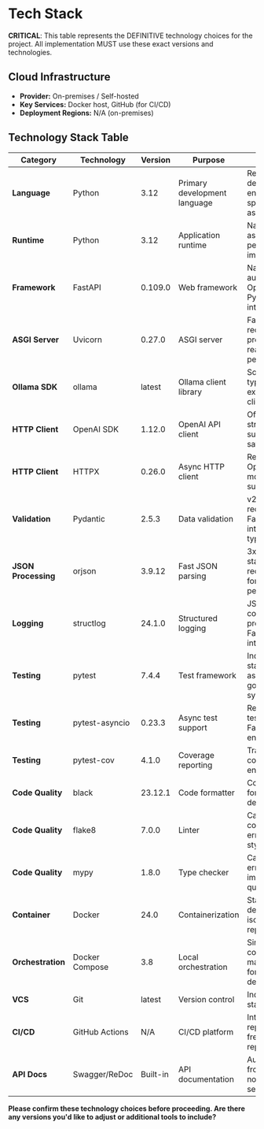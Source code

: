 # Tech Stack

**CRITICAL**: This table represents the DEFINITIVE technology choices for the project. All implementation MUST use these exact versions and technologies.

## Cloud Infrastructure

- **Provider:** On-premises / Self-hosted
- **Key Services:** Docker host, GitHub (for CI/CD)
- **Deployment Regions:** N/A (on-premises)

## Technology Stack Table

| Category | Technology | Version | Purpose | Rationale |
|----------|------------|---------|---------|-----------|
| **Language** | Python | 3.12 | Primary development language | Required by dev environment spec, modern async support |
| **Runtime** | Python | 3.12 | Application runtime | Native async/await, performance improvements |
| **Framework** | FastAPI | 0.109.0 | Web framework | Native async, automatic OpenAPI docs, Pydantic integration |
| **ASGI Server** | Uvicorn | 0.27.0 | ASGI server | FastAPI recommended, production-ready, good performance |
| **Ollama SDK** | ollama | latest | Ollama client library | Source for type extraction, test client |
| **HTTP Client** | OpenAI SDK | 1.12.0 | OpenAI API client | Official SDK, streaming support, type safety |
| **HTTP Client** | HTTPX | 0.26.0 | Async HTTP client | Required by OpenAI SDK, modern async support |
| **Validation** | Pydantic | 2.5.3 | Data validation | v2 features required, FastAPI integration, type safety |
| **JSON Processing** | orjson | 3.9.12 | Fast JSON parsing | 3x faster than standard json, recommended for performance |
| **Logging** | structlog | 24.1.0 | Structured logging | JSON output, context preservation, FastAPI integration |
| **Testing** | pytest | 7.4.4 | Test framework | Industry standard, async support, good fixture system |
| **Testing** | pytest-asyncio | 0.23.3 | Async test support | Required for testing async FastAPI endpoints |
| **Testing** | pytest-cov | 4.1.0 | Coverage reporting | Track test coverage, ensure quality |
| **Code Quality** | black | 23.12.1 | Code formatter | Consistent formatting, no debates |
| **Code Quality** | flake8 | 7.0.0 | Linter | Catch common errors, enforce style |
| **Code Quality** | mypy | 1.8.0 | Type checker | Catch type errors, improve code quality |
| **Container** | Docker | 24.0 | Containerization | Standard deployment, isolation, reproducibility |
| **Orchestration** | Docker Compose | 3.8 | Local orchestration | Simple multi-container management for development |
| **VCS** | Git | latest | Version control | Industry standard |
| **CI/CD** | GitHub Actions | N/A | CI/CD platform | Integrated with repository, free for public repos |
| **API Docs** | Swagger/ReDoc | Built-in | API documentation | Automatic from FastAPI, no additional setup |

**Please confirm these technology choices before proceeding. Are there any versions you'd like to adjust or additional tools to include?**
